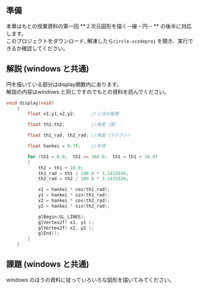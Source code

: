## 準備
本章はもとの授業資料の第一回 **２次元図形を描く--線・円-- ** の後半に対応します。<br>
このプロジェクトをダウンロード, 解凍したら`circle.xcodeproj` を開き、実行できるか確認してください。


## 解説 (windows と共通)
円を描いている部分はdisplay関数内にあります。<br>
解説の内容はwindows と同じですのでもとの資料を読んでください。
```cpp
void display(void)
    {
        float x1,y1,x2,y2;      //２点の座標

        float th1,th2;          //角度（度）

        float th1_rad, th2_rad; //角度（ラジアン）

        float hankei = 0.7f;    //半径

        for (th1 = 0.0;  th1 <= 360.0;  th1 = th1 + 10.0)
        {           
            th2 = th1 + 10.0;
            th1_rad = th1 / 180.0 * 3.1415926;  
            th2_rad = th2 / 180.0 * 3.1415926; 

            x1 = hankei * cos(th1_rad);
            y1 = hankei * sin(th1_rad);
            x2 = hankei * cos(th2_rad);
            y2 = hankei * sin(th2_rad);

            glBegin(GL_LINES);          
            glVertex2f( x1, y1 );      
            glVertex2f( x2, y2 );
            glEnd();                         
        }
    }
```



## 課題 (windows と共通)
windows のほうの資料に従っていろいろな図形を描いてみてください。






